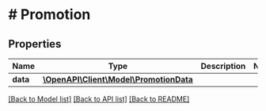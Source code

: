 # # Promotion

## Properties

Name | Type | Description | Notes
------------ | ------------- | ------------- | -------------
**data** | [**\OpenAPI\Client\Model\PromotionData**](PromotionData.md) |  |

[[Back to Model list]](../../README.md#models) [[Back to API list]](../../README.md#endpoints) [[Back to README]](../../README.md)
